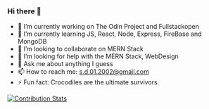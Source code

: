 ### Hi there 👋
- 🔭 I’m currently working on The Odin Project and Fullstackopen
- 🌱 I’m currently learning JS, React, Node, Express, FireBase and MongoDB
- 👯 I’m looking to collaborate on MERN Stack
- 🤔 I’m looking for help with the MERN Stack, WebDesign
- 💬 Ask me about anything I guess
- 📫 How to reach me: s.d.01.2002@gmail.com
- ⚡ Fun fact: Crocodiles are the ultimate survivors.


[![Contribution Stats](https://github-contribution-stats.vercel.app/api/?username=SebastianDarie)](https://github.com/LordDashMe/github-contribution-stats/)
